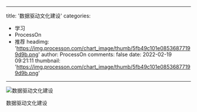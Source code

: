 
---
title: '数据驱动文化建设'
categories: 
 - 学习
 - ProcessOn
 - 推荐
headimg: 'https://img.processon.com/chart_image/thumb/5fb49c101e08536877199d9b.png'
author: ProcessOn
comments: false
date: 2022-02-19 09:21:11
thumbnail: 'https://img.processon.com/chart_image/thumb/5fb49c101e08536877199d9b.png'
---

<div>   
<img class="thumb" alt="数据驱动文化建设" src="https://img.processon.com/chart_image/thumb/5fb49c101e08536877199d9b.png" referrerpolicy="no-referrer">
<p>数据驱动文化建设</p>  
</div>
            